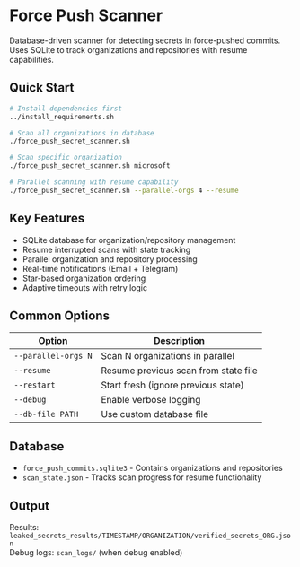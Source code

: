 # Force Push Scanner

Database-driven scanner for detecting secrets in force-pushed commits. Uses SQLite to track organizations and repositories with resume capabilities.

## Quick Start

```bash
# Install dependencies first
../install_requirements.sh

# Scan all organizations in database
./force_push_secret_scanner.sh

# Scan specific organization
./force_push_secret_scanner.sh microsoft

# Parallel scanning with resume capability
./force_push_secret_scanner.sh --parallel-orgs 4 --resume
```

## Key Features
- SQLite database for organization/repository management
- Resume interrupted scans with state tracking
- Parallel organization and repository processing
- Real-time notifications (Email + Telegram)
- Star-based organization ordering
- Adaptive timeouts with retry logic

## Common Options
| Option | Description |
|--------|-------------|
| `--parallel-orgs N` | Scan N organizations in parallel |
| `--resume` | Resume previous scan from state file |
| `--restart` | Start fresh (ignore previous state) |
| `--debug` | Enable verbose logging |
| `--db-file PATH` | Use custom database file |

## Database
- `force_push_commits.sqlite3` - Contains organizations and repositories
- `scan_state.json` - Tracks scan progress for resume functionality

## Output
Results: `leaked_secrets_results/TIMESTAMP/ORGANIZATION/verified_secrets_ORG.json`  
Debug logs: `scan_logs/` (when debug enabled)